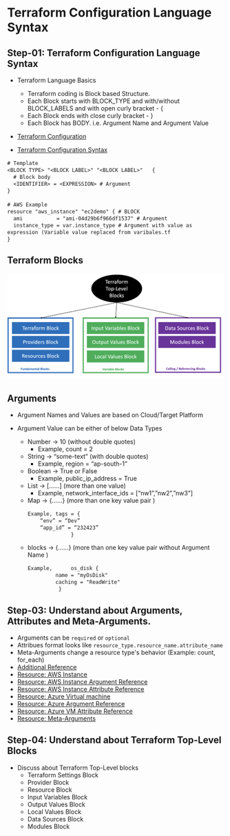# Terraform Configuration Language Syntax

## Step-01: Terraform Configuration Language Syntax
- Terraform Language Basics
    - Terraform coding is Block based Structure. 
    - Each Block starts with BLOCK_TYPE and with/without BLOCK_LABELS and with open curly bracket - {
    -  Each Block ends with close curly bracket -    }
    - Each Block has BODY. i.e. Argument Name and Argument Value

- [Terraform Configuration](https://www.terraform.io/docs/configuration/index.html)
- [Terraform Configuration Syntax](https://www.terraform.io/docs/configuration/syntax.html)
```t
# Template
<BLOCK TYPE> "<BLOCK LABEL>" "<BLOCK LABEL>"   {
  # Block body
  <IDENTIFIER> = <EXPRESSION> # Argument
}

# AWS Example
resource "aws_instance" "ec2demo" { # BLOCK
  ami           = "ami-04d29b6f966df1537" # Argument
  instance_type = var.instance_type # Argument with value as expression (Variable value replaced from varibales.tf
}
```
## Terraform Blocks

![terraform-blocks](top-level-blocks.png)

## Arguments
- Argument Names and Values are based on Cloud/Target Platform
- Argument Value can be either of below Data Types

  - Number -> 10  (without double quotes)
    - Example,   count = 2
  - String  -> “some-text” (with double quotes)
    - Example, region = “ap-south-1”
  - Boolean -> True or False
    - Example, public_ip_address = True
  - List -> [……] (more than one value)
    - Example, network_interface_ids = [“nw1”,”nw2”,”nw3”]
  - Map -> {……} (more than one key value pair )
    ```
    Example, tags = {
		“env” = “Dev”
		“app_id” = “232423”
	              }
    ```
  - blocks -> {……} (more than one key value pair without Argument Name )
    ```
    Example,      os_disk {
		     name = "myOsDisk"
		     caching = "ReadWrite"
		      }
    ```

## Step-03: Understand about Arguments, Attributes and Meta-Arguments.
- Arguments can be `required` or `optional`
- Attribues format looks like `resource_type.resource_name.attribute_name`
- Meta-Arguments change a resource type's behavior (Example: count, for_each)
- [Additional Reference](https://learn.hashicorp.com/tutorials/terraform/resource?in=terraform/configuration-language) 
- [Resource: AWS Instance](https://registry.terraform.io/providers/hashicorp/aws/latest/docs/resources/instance)
- [Resource: AWS Instance Argument Reference](https://registry.terraform.io/providers/hashicorp/aws/latest/docs/resources/instance#argument-reference)
- [Resource: AWS Instance Attribute Reference](https://registry.terraform.io/providers/hashicorp/aws/latest/docs/resources/instance#attributes-reference)
- [Resource: Azure Virtual machine](https://registry.terraform.io/providers/hashicorp/azurerm/latest/docs/resources/virtual_machine#disclaimers)
- [Resource: Azure Argument Reference](https://registry.terraform.io/providers/hashicorp/azurerm/latest/docs/resources/virtual_machine#argument-reference)
- [Resource: Azure VM Attribute Reference](https://registry.terraform.io/providers/hashicorp/azurerm/latest/docs/resources/virtual_machine#attributes-reference)
- [Resource: Meta-Arguments](https://www.terraform.io/docs/language/meta-arguments/depends_on.html)

## Step-04: Understand about Terraform Top-Level Blocks
- Discuss about Terraform Top-Level blocks
  - Terraform Settings Block
  - Provider Block
  - Resource Block
  - Input Variables Block
  - Output Values Block
  - Local Values Block
  - Data Sources Block
  - Modules Block

